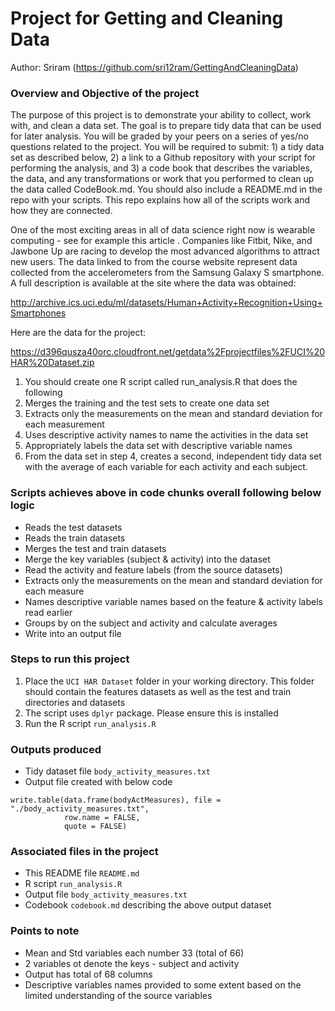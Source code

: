 # Project for Getting and Cleaning Data

Author: Sriram (https://github.com/sri12ram/GettingAndCleaningData)  



### Overview and Objective of the project
The purpose of this project is to demonstrate your ability to collect, work with, and 
clean a data set. The goal is to prepare tidy data that can be used for later analysis. 
You will be graded by your peers on a series of yes/no questions related to the project. 
You will be required to submit: 1) a tidy data set as described below, 2) a link to a 
Github repository with your script for performing the analysis, and 3) a code book that 
describes the variables, the data, and any transformations or work that you performed to 
clean up the data called CodeBook.md. You should also include a README.md in the repo with
 your scripts. This repo explains how all of the scripts work and how they are connected.  

One of the most exciting areas in all of data science right now is wearable computing - 
see for example this article . Companies like Fitbit, Nike, and Jawbone Up are racing to 
develop the most advanced algorithms to attract new users. The data linked to from the 
course website represent data collected from the accelerometers from the Samsung Galaxy S 
smartphone. A full description is available at the site where the data was obtained: 

http://archive.ics.uci.edu/ml/datasets/Human+Activity+Recognition+Using+Smartphones 

Here are the data for the project: 

https://d396qusza40orc.cloudfront.net/getdata%2Fprojectfiles%2FUCI%20HAR%20Dataset.zip 

1. You should create one R script called run_analysis.R that does the following
2. Merges the training and the test sets to create one data set
3. Extracts only the measurements on the mean and standard deviation for each measurement 
4. Uses descriptive activity names to name the activities in the data set
5. Appropriately labels the data set with descriptive variable names
6. From the data set in step 4, creates a second, independent tidy data set with the 
	average of each variable for each activity and each subject.  



### Scripts achieves above in code chunks overall following below logic
* Reads the test datasets
* Reads the train datasets
* Merges the test and train datasets
* Merge the key variables (subject & activity) into the dataset
* Read the activity and feature labels (from the source datasets)
* Extracts only the measurements on the mean and standard deviation for each measure
* Names descriptive variable names based on the feature & activity labels read earlier
* Groups by on the subject and activity and calculate averages
* Write into an output file



### Steps to run this project
1. Place the `UCI HAR Dataset` folder in your working directory. This folder should 
	contain the features datasets as well as the test and train directories and datasets
2. The script uses `dplyr` package.  Please ensure this is installed	
3. Run the R script `run_analysis.R`  



### Outputs produced
* Tidy dataset file `body_activity_measures.txt`
* Output file created with below code
```{r}
write.table(data.frame(bodyActMeasures), file = "./body_activity_measures.txt", 
            row.name = FALSE, 
            quote = FALSE)
```



### Associated files in the project
* This README file `README.md`
* R script `run_analysis.R`
* Output file `body_activity_measures.txt`
* Codebook `codebook.md` describing the above output dataset



### Points to note
* Mean and Std variables each number 33 (total of 66)
* 2 variables ot denote the keys - subject and activity
* Output has total of 68 columns
* Descriptive variables names provided to some extent based on the limited understanding 
	of the source variables
	
